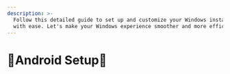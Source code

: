 ```yaml
---
description: >-
  Follow this detailed guide to set up and customize your Windows installation
  with ease. Let's make your Windows experience smoother and more efficient! 🚀
---
```


# 📱Android Setup📱

